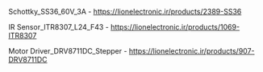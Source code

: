 Schottky_SS36_60V_3A - https://lionelectronic.ir/products/2389-SS36

IR Sensor_ITR8307_L24_F43 - https://lionelectronic.ir/products/1069-ITR8307

Motor Driver_DRV8711DC_Stepper - https://lionelectronic.ir/products/907-DRV8711DC

